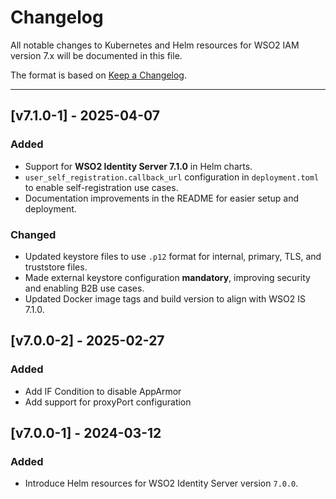 # Changelog

All notable changes to Kubernetes and Helm resources for WSO2 IAM version 7.x will be documented in this file.

The format is based on [Keep a Changelog](https://keepachangelog.com/en/1.0.0/).

---

## [v7.1.0-1] - 2025-04-07

### Added

- Support for **WSO2 Identity Server 7.1.0** in Helm charts.
- `user_self_registration.callback_url` configuration in `deployment.toml` to enable self-registration use cases.
- Documentation improvements in the README for easier setup and deployment.

### Changed

- Updated keystore files to use `.p12` format for internal, primary, TLS, and truststore files.
- Made external keystore configuration **mandatory**, improving security and enabling B2B use cases.
- Updated Docker image tags and build version to align with WSO2 IS 7.1.0.

## [v7.0.0-2] - 2025-02-27

### Added

- Add IF Condition to disable AppArmor
- Add support for proxyPort configuration

## [v7.0.0-1] - 2024-03-12

### Added

- Introduce Helm resources for WSO2 Identity Server version `7.0.0`.